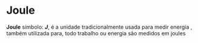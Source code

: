
# Joule
**Joule**  símbolo: **$J$**, é a unidade tradicionalmente usada para medir energia , também utilizada para, todo trabalho ou energia são medidos em joules